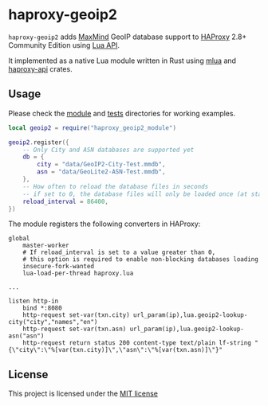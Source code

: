 # haproxy-geoip2

`haproxy-geoip2` adds [MaxMind] GeoIP database support to [HAProxy] 2.8+ Community Edition using [Lua API].

It implemented as a native Lua module written in Rust using [mlua] and [haproxy-api] crates.

[MaxMind]: https://www.maxmind.com
[HAProxy]: https://www.haproxy.org
[Lua API]: https://www.arpalert.org/src/haproxy-lua-api/3.0/index.html
[mlua]: https://github.com/mlua-rs/mlua
[haproxy-api]: https://github.com/khvzak/haproxy-api-rs

## Usage

Please check the [module](module) and [tests](tests) directories for working examples.

```lua
local geoip2 = require("haproxy_geoip2_module")

geoip2.register({
    -- Only City and ASN databases are supported yet
    db = {
        city = "data/GeoIP2-City-Test.mmdb",
        asn = "data/GeoLite2-ASN-Test.mmdb",
    },
    -- How often to reload the database files in seconds
    -- if set to 0, the database files will only be loaded once (at startup)
    reload_interval = 86400,
})
```

The module registers the following converters in HAProxy:
```
global
    master-worker
    # If reload_interval is set to a value greater than 0,
    # this option is required to enable non-blocking databases loading
    insecure-fork-wanted
    lua-load-per-thread haproxy.lua

...

listen http-in
    bind *:8080
    http-request set-var(txn.city) url_param(ip),lua.geoip2-lookup-city("city","names","en")
    http-request set-var(txn.asn) url_param(ip),lua.geoip2-lookup-asn("asn")
    http-request return status 200 content-type text/plain lf-string "{\"city\":\"%[var(txn.city)]\",\"asn\":\"%[var(txn.asn)]\"}"

```

## License

This project is licensed under the [MIT license](LICENSE)
